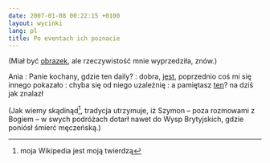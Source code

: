 ```yaml
---
date: 2007-01-08 00:22:15 +0100
layout: wycinki
lang: pl
title: Po eventach ich poznacie
---
```


(Miał być [obrazek](wycinki/kanapki-i-pastoral.png 'tamten kanapek też, oficjalnie, nie chciał'), ale rzeczywistość mnie wyprzedziła, znów.)

Ania
: Panie kochany, gdzie ten daily?
: dobra, [jest](http://daily.art.pl/?d=2007-01-03 'te małe i te największe'), poprzednio coś mi się innego pokazało
: chyba się od niego uzależnię
: a pamiętasz [ten](http://daily.art.pl/?d=2004-03-03 '…a Kalashnikov jest jego prorokiem')? na dziś jak znalazł

(Jak wiemy skądinąd[^1], tradycja utrzymuje, iż Szymon – poza rozmowami z Bogiem – w swych podróżach dotarł nawet do Wysp Brytyjskich, gdzie poniósł śmierć męczeńską.)

[^1]: moja Wikipedia jest moją twierdzą
